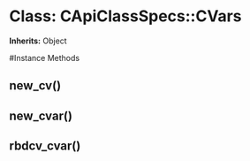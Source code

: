 # Class: CApiClassSpecs::CVars
**Inherits:** Object
    




#Instance Methods
## new_cv() [](#method-i-new_cv)

## new_cvar() [](#method-i-new_cvar)

## rbdcv_cvar() [](#method-i-rbdcv_cvar)

